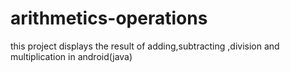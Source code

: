 # arithmetics-operations
this project displays the result of adding,subtracting ,division and multiplication in android(java)

